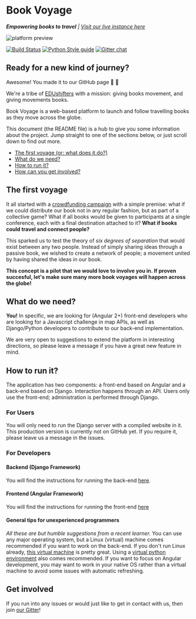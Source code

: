 # Book Voyage
 
***Empowering books to travel*** *| [Visit our live instance here](https://now.edushifts.world/)*

![platform preview](https://edushifts.world/docs/BookVoyage_preview_20170722.png)

[![Build Status](https://travis-ci.org/edushifts/book-voyage.svg?branch=master)](https://travis-ci.org/edushifts/book-voyage)
[![Python Style guide](https://img.shields.io/badge/code_style-PEP8-yellowgreen.svg)](https://www.python.org/dev/peps/pep-0008/)
[![Gitter chat](https://badges.gitter.im/gitterHQ/gitter.png)](https://gitter.im/Book-Voyage/Lobby)

## Ready for a new kind of journey?

Awesome! You made it to our GitHub page :orange_book: :rocket:

We're a tribe of [EDUshifters][EDUshifts] with a mission: giving books movement, and giving movements books.

Book Voyage is a web-based platform to launch and follow travelling books as they move across the globe.
 
This document (the README file) is a hub to give you some information about the project. Jump straight to one of the sections below, or just scroll down to find out more.
 
* [The first voyage (or: what does it do?)](#the-first-voyage)
* [What do we need?](#what-do-we-need)
* [How to run it?](#how-to-run-it)
* [How can you get involved?](#get-involved)
 
## The first voyage

It all started with a [crowdfunding campaign](https://www.generosity.com/education-fundraising/edushifts-now-collective-book-initiative) with a simple premise: what if we could distribute our book not in any regular fashion, but as part of a collective game? What if all books would be given to participants at a single conference, each with a final destination attached to it? **What if books could travel and connect people?**

This sparked us to test the theory of *six degrees of separation* that would exist between any two people. Instead of simply sharing ideas through a passive book, we wished to create a network of people; a movement united by having shared the ideas in our book.

**This concept is a pilot that we would love to involve you in. If proven succesful, let's make sure many more book voyages will happen across the globe!**
 
## What do we need?
 
**You!** In specific, we are looking for (Angular 2+) front-end developers who are looking for a Javascript challenge in map APIs, as well as Django/Python developers to contribute to our back-end implementation.

We are very open to suggestions to extend the platform in interesting directions, so please leave a message if you have a great new feature in mind.

## How to run it?

The application has two components: a front-end based on Angular and a back-end based on Django. Interaction happens through an API. Users only use the front-end; administration is performed through Django.

### For Users

You will only need to run the Django server with a compiled website in it. This production version is currently not on GitHub yet. If you require it, please leave us a message in the issues.

### For Developers

#### Backend (Django Framework)
You will find the instructions for running the back-end [here](https://github.com/edushifts/book-voyage/blob/master/bookvoyage-backend/README.MD).

#### Frontend (Angular Framework)
You will find the instructions for running the front-end [here](https://github.com/edushifts/book-voyage/blob/master/bookvoyage-frontend/README.md)

#### General tips for unexperienced programmers
*All these are but humble suggestions from a recent learner.* You can use any major operating system, but a Linux (virtual) machine comes recommended if you want to work on the back-end. If you don't run Linux already, [this virtual machine](https://box.scotch.io/) is pretty great. Using a [virtual python environment](https://askubuntu.com/a/865644) also comes recommended. If you want to focus on Angular development, you may want to work in your native OS rather than a virtual machine to avoid some issues with automatic refreshing.

## Get involved

If you run into any issues or would just like to get in contact with us, then join [our Gitter](https://gitter.im/Book-Voyage/Lobby)!
 
[EDUshifts]: https://www.edushifts.world/
